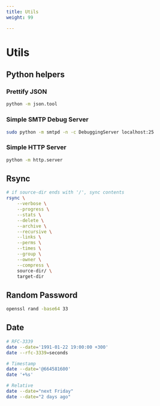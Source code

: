 ```yaml
---
title: Utils
weight: 99

---
```


# Utils

## Python helpers

### Prettify JSON

```bash
python -m json.tool
```

### Simple SMTP Debug Server

```bash
sudo python -m smtpd -n -c DebuggingServer localhost:25
```

### Simple HTTP Server

```bash
python -m http.server
```

## Rsync

```bash
# if source-dir ends with '/', sync contents
rsync \
    --verbose \
    --progress \
    --stats \
    --delete \
    --archive \
    --recursive \
    --links \
    --perms \
    --times \
    --group \
    --owner \
    --compress \
    source-dir/ \
    target-dir
```

## Random Password

```bash
openssl rand -base64 33
```

## Date

```bash
# RFC-3339
date --date='1991-01-22 19:00:00 +300'
date --rfc-3339=seconds

# Timestamp
date --date='@664581600'
date '+%s'

# Relative
date --date="next Friday"
date --date="2 days ago"
```